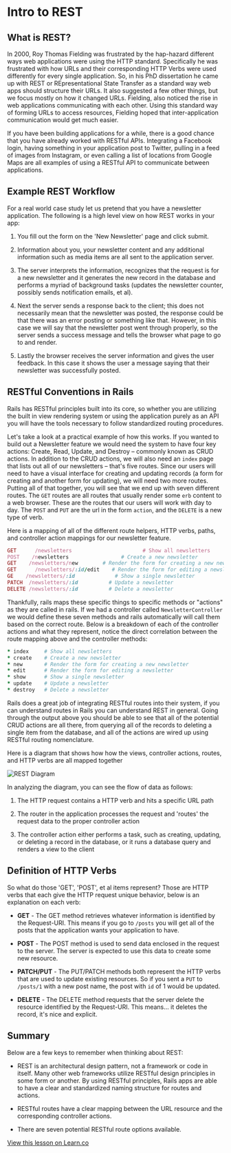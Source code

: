 # Intro to REST

## What is REST?

In 2000, Roy Thomas Fielding was frustrated by the hap-hazard different ways web applications were using the HTTP standard. Specifically he was frustrated with how URLs and their corresponding HTTP Verbs were used differently for every single application. So, in his PhD dissertation he came up with REST or REpresentational State Transfer as a standard way web apps should structure their URLs. It also suggested a few other things, but we focus mostly on how it changed URLs. Fielding, also noticed the rise in web applications communicating with each other. Using this standard way of forming URLs to access resources, Fielding hoped that inter-application communication would get much easier.

If you have been building applications for a while, there is a good chance that you have already worked with RESTful APIs. Integrating a Facebook login, having something in your application post to Twitter, pulling in a feed of images from Instagram, or even calling a list of locations from Google Maps are all examples of using a RESTful API to communicate between applications.

## Example REST Workflow

For a real world case study let us pretend that you have a newsletter application. The following is a high level view on how REST works in your app:

1. You fill out the form on the 'New Newsletter' page and click submit.

2. Information about you, your newsletter content and any additional information such as media items are all sent to the application server.

3. The server interprets the information, recognizes that the request is for a new newsletter and it generates the new record in the database and performs a myriad of background tasks (updates the newsletter counter, possibly sends notification emails, et al).

4. Next the server sends a response back to the client; this does not necessarily mean that the newsletter was posted, the response could be that there was an error posting or something like that. However, in this case we will say that the newsletter post went through properly, so the server sends a success message and tells the browser what page to go to and render. 

5. Lastly the browser receives the server information and gives the user feedback. In this case it shows the user a message saying that their newsletter was successfully posted.


## RESTful Conventions in Rails

Rails has RESTful principles built into its core, so whether you are utilizing the built in view rendering system or using the application purely as an API you will have the tools necessary to follow standardized routing procedures.

Let's take a look at a practical example of how this works. If you wanted to build out a Newsletter feature we would need the system to have four key actions: Create, Read, Update, and Destroy – commonly known as CRUD actions. In addition to the CRUD actions, we will also need an `index` page that lists out all of our newsletters – that's five routes. Since our users will need to have a visual interface for creating and updating records (a form for creating and another form for updating), we will need two more routes. Putting all of that together, you will see that we end up with seven different routes. The `GET` routes are all routes that usually render some `erb` content to a web browser. These are the routes that our users will work with day to day. The `POST` and `PUT` are the url in the form `action`, and the `DELETE` is a new type of verb.

Here is a mapping of all of the different route helpers, HTTP verbs, paths, and controller action mappings for our newsletter feature.

```ruby
GET      /newsletters 				    	# Show all newsletters         
POST    /newsletters          	 	 # Create a new newsletter
GET    /newsletters/new        # Render the form for creating a new newsletter
GET      /newsletters/:id/edit 	  # Render the form for editing a newsletter
GE    /newsletters/:id      	   # Show a single newsletter
PATCH  /newsletters/:id          # Update a newsletter
DELETE /newsletters/:id          # Delete a newsletter
```

Thankfully, rails maps these specific things to specific methods or "actions" as they are called in rails. If we had a controller called `NewsletterController` we would define these seven methods and rails automatically will call them based on the correct route. Below is a breakdown of each of the controller actions and what they represent, notice the direct correlation between the route mapping above and the controller methods:

```ruby
* index 	# Show all newsletters         
* create  	# Create a new newsletter
* new 		# Render the form for creating a new newsletter
* edit 		# Render the form for editing a newsletter
* show 		# Show a single newsletter
* update 	# Update a newsletter
* destroy 	# Delete a newsletter
```

Rails does a great job of integrating RESTful routes into their system, if you can understand routes in Rails you can understand REST in general. Going through the output above you should be able to see that all of the potential CRUD actions are all there, from querying all of the records to deleting a single item from the database, and all of the actions are wired up using RESTful routing nomenclature.

Here is a diagram that shows how how the views, controller actions, routes, and HTTP verbs are all mapped together

![REST Diagram](http://reif.io/lib/flatiron/rest_diagram.png)

In analyzing the diagram, you can see the flow of data as follows:

1. The HTTP request contains a HTTP verb and hits a specific URL path

2. The router in the application processes the request and 'routes' the request data to the proper controller action

3. The controller action either performs a task, such as creating, updating, or deleting a record in the database, or it runs a database query and renders a view to the client

## Definition of HTTP Verbs

So what do those 'GET', 'POST', et al items represent? Those are HTTP verbs that each give the HTTP request unique behavior, below is an explanation on each verb:

* **GET** - The GET method retrieves whatever information is identified by the Request-URI. This means if you go to `/posts` you will get all of the posts that the application wants your application to have.

* **POST** - The POST method is used to send data enclosed in the request to the server. The server is expected to use this data to create some new resource.

* **PATCH/PUT** - The PUT/PATCH methods both represent the HTTP verbs that are used to update existing resources. So if you sent a `PUT` to `/posts/1` with a new post name, the post with `id` of 1 would be updated.

* **DELETE** - The DELETE method requests that the server delete the resource identified by the Request-URI. This means… it deletes the record, it's nice and explicit.


## Summary

Below are a few keys to remember when thinking about REST:

* REST is an architectural design pattern, not a framework or code in itself. Many other web frameworks utilize RESTful design principles in some form or another. By using RESTful principles, Rails apps are able to have a clear and standardized naming structure for routes and actions.

* RESTful routes have a clear mapping between the URL resource and the corresponding controller actions.

* There are seven potential RESTful route options available.

<a href='https://learn.co/lessons/rails-intro-to-rest' data-visibility='hidden'>View this lesson on Learn.co</a>
